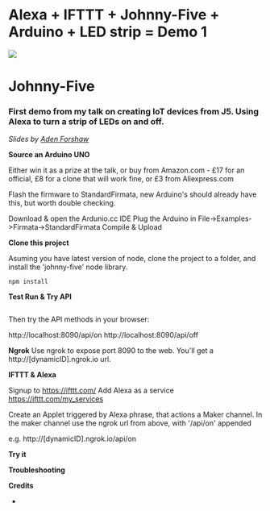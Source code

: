 # Alexa + IFTTT + Johnny-Five + Arduino + LED strip = Demo 1

![](https://github.com/rwaldron/johnny-five/raw/master/assets/sgier-johnny-five.png)

# Johnny-Five
### First demo from my talk on creating IoT devices from J5. Using Alexa to turn a strip of LEDs on and off.

_Slides by [Aden Forshaw](http://twitter.com/adenforshaw)_

**Source an Arduino UNO**

Either win it as a prize at the talk, or buy from Amazon.com - £17 for an official, £8 for a clone that will work fine, or £3 from Aliexpress.com

Flash the firmware to StandardFirmata, new Arduino's should already have this, but worth double checking.

Download & open the Ardunio.cc IDE
Plug the Arduino in
File->Examples->Firmata->StandardFirmata
Compile & Upload

**Clone this project**

Asuming you have latest version of node, clone the project to a folder, and install the 'johnny-five' node library.

```git clone https://github.com/AdenForshaw/j5-talk-demo1-leds
npm install
```
**Test Run & Try API**

```node led-server.js
```

Then try the API methods in your browser:

http://localhost:8090/api/on
http://localhost:8090/api/off

**Ngrok**
Use ngrok to expose port 8090 to the web. You'll get a http://[dynamicID].ngrok.io url.

**IFTTT & Alexa**

Signup to https://ifttt.com/
Add Alexa as a service https://ifttt.com/my_services

Create an Applet triggered by Alexa phrase, that actions a Maker channel.
In the maker channel use the ngrok url from above, with '/api/on' appended

e.g. http://[dynamicID].ngrok.io/api/on

**Try it**





**Troubleshooting**



**Credits**

- 
